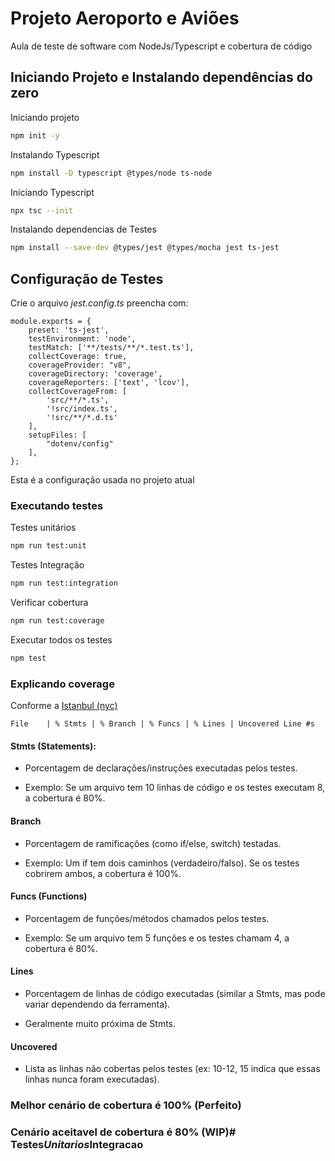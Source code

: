 # Projeto Aeroporto e Aviões

Aula de teste de software com NodeJs/Typescript e cobertura de código

## Iniciando Projeto e Instalando dependências do zero

Iniciando projeto
```bash
npm init -y
```

Instalando Typescript
```bash
npm install -D typescript @types/node ts-node
```

Iniciando Typescript
```bash
npx tsc --init
```

Instalando dependencias de Testes
```bash
npm install --save-dev @types/jest @types/mocha jest ts-jest
```

## Configuração de Testes

Crie o arquivo *jest.config.ts* preencha com:
```node
module.exports = {
    preset: 'ts-jest',
    testEnvironment: 'node',
    testMatch: ['**/tests/**/*.test.ts'],
    collectCoverage: true,
    coverageProvider: "v8",
    coverageDirectory: 'coverage',
    coverageReporters: ['text', 'lcov'],
    collectCoverageFrom: [
        'src/**/*.ts',
        '!src/index.ts',
        '!src/**/*.d.ts'
    ],
    setupFiles: [
        "dotenv/config"
    ],
};
```
Esta é a configuração usada no projeto atual

### Executando testes

Testes unitários
```bash
npm run test:unit
```

Testes Integração
```bash
npm run test:integration
```

Verificar cobertura
```bash
npm run test:coverage
```
Executar todos os testes
```bash
npm test
```

### Explicando coverage

Conforme a [Istanbul (nyc)](https://github.com/istanbuljs/nyc)

```
File    | % Stmts | % Branch | % Funcs | % Lines | Uncovered Line #s
```

#### Stmts (Statements):

- Porcentagem de declarações/instruções executadas pelos testes.

- Exemplo: Se um arquivo tem 10 linhas de código e os testes executam 8, a cobertura é 80%.

#### Branch

- Porcentagem de ramificações (como if/else, switch) testadas.

- Exemplo: Um if tem dois caminhos (verdadeiro/falso). Se os testes cobrirem ambos, a cobertura é 100%.

#### Funcs (Functions)

- Porcentagem de funções/métodos chamados pelos testes.

- Exemplo: Se um arquivo tem 5 funções e os testes chamam 4, a cobertura é 80%.

#### Lines

- Porcentagem de linhas de código executadas (similar a Stmts, mas pode variar dependendo da ferramenta).

- Geralmente muito próxima de Stmts.

#### Uncovered

- Lista as linhas não cobertas pelos testes (ex: 10-12, 15 indica que essas linhas nunca foram executadas).


### Melhor cenário de cobertura é 100% (Perfeito)
### Cenário aceitavel de cobertura é 80% (WIP)#   T e s t e s _ U n i t a r i o s _ I n t e g r a c a o 
 
 